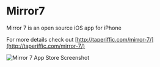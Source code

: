 Mirror7
=======

Mirror 7 is an open source iOS app for iPhone

For more details check out [http://taperiffic.com/mirror-7/](http://taperiffic.com/mirror-7/)

![Mirror 7 App Store Screenshot](http://taperiffic.com/img/Intro.png)